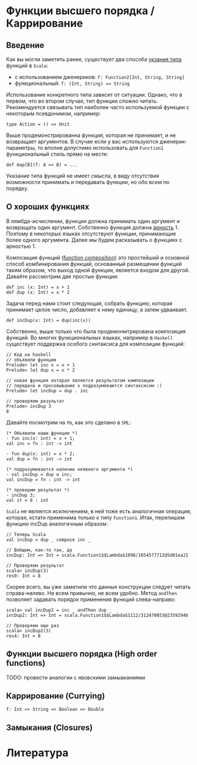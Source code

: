 Функции высшего порядка / Каррирование
======================================

## Введение
Как вы могли заметить ранее, существует два способа [укзания типа][0]
функций в `Scala`:

 - с использованием дженериков: `f: Function2[Int, String, String]`
 - функциональный: `f: (Int, String) => String`

Использование конкретного типа зависит от ситуации. Однако, что в
первом, что во втором случае, тип функции сложно читать. Рекомендуется
связывать тип наиболее часто используемой функции с некоторым
псевдонимом, например:

    type Action = () => Unit

Выше продемонстрированна функция, которая не принимает, и не возвращает
аргументов. В случае если у вас используются дженерик-параметры, то
вполне допустимо использовать для `Function1` функциональный стиль прямо
на месте:

    def map[B](f: A => B) = ...

Указание типа функций не имеет смысла, в виду отсутствия возможности
принимать и передавать функции, но обо всем по порядку.

## О хороших функцияx
В лямбда-исчислении, функция должна принимать один аргумент и возвращать
один аргумент. Собственно функция должна [арность][2] 1. Поэтому в
некоторых языках отсутствуют функции, принимающие более одного
аргумента. Далее мы будем расказывать о функциях с арностью 1.

Композиция функций ([function composition][4]) это простейший и основной
способ комбинирования функций, основанный размещении функций таким
образом, что выход одной функции, является входом для другой. Давайте
рассмотрим две простые функции:

    def inc (x: Int) = x + 1
    def dup (x: Int) = x * 2

Задача перед нами стоит следующая, собрать функцию, которая принимает
целое число, добавляет к нему единицу, а затем удваивает.

    def incDup(x: Int) = dup(inc(x))

Собственно, выше только что была продемонмтрирована композиция функций.
Во многих функциональных языках, например в `Haskell` существует
поддержка особого синтаксиса для композиции функций:

    // Код на haskell
    // объявили функции
    Prelude> let inc x = x + 1
    Prelude> let dup x = x * 2

    // новая функция которая является результатом композиции
    // передача и просовывание x подразумеваются синтаксисом :)
    Prelude> let incDup = dup . inc

    // проверяем результат
    Prelude> incDup 3
    8

Давайте посмотрим на то, как это сделано в `SML`:

    (* Объявили наши функции *)
    - fun inc(x: int) = x + 1;
    val inc = fn : int -> int

    - fun dup(x: int) = x * 2;
    val dup = fn : int -> int

    (* подразумевается наличие неявного аргумента *)
    - val incDup = dup o inc;
    val incDup = fn : int -> int

    (* проверим результат *)
    - incDup 3;
    val it = 8 : int

`Scala` не является исключением, в ней тоже есть аналогичная операция,
которая, кстати применима только к типу `Function1`. Итак, перепишем
функцию incDup аналогичным образом:

    // Теперь Scala
    val incDup = dup _ compose inc _

    // Вобщем, как-то так, да
    incDup: Int => Int = scala.Function1$$Lambda$1098/1854577712@5d01ea21

    // Проверяем результат
    scala> incDup(3)
    res0: Int = 8

Скорее всего, вы уже заметили что данные конструкции следует читать
справа-налево. Не всем привычно, не всем удобно. Метод `andThen`
позволяет задавать порядок применения функций слева-направо:

    scala> val incDup2 = inc _ andThen dup _
    incDup2: Int => Int = scala.Function1$$Lambda$1112/312470853@23592946

    // Проверяем еще раз
    scala> incDup2(3)
    res4: Int = 8


## Функции высшего порядка (High order functions)

TODO: провести аналогии с явовскими замыаканиями


## Каррирование (Currying)

    f: Int => String => Boolean => Double


## Замыкания (Closures)




Литература
==========
[0]: http://docs.scala-lang.org/style/types.html#function-values
[1]: https://en.wikipedia.org/wiki/Arity
[2]: http://twitter.github.io/scala_school/pattern-matching-and-functional-composition.html#composition


[4]: https://en.wikipedia.org/wiki/Function_composition_(computer_science)
[5]: https://twitter.github.io/scala_school/pattern-matching-and-functional-composition.html#composition

[curry-0]: https://en.wikibooks.org/wiki/Scala/Currying
[curry-1]: https://twitter.github.io/scala_school/pattern-matching-and-functional-composition.html#curryvspartial
